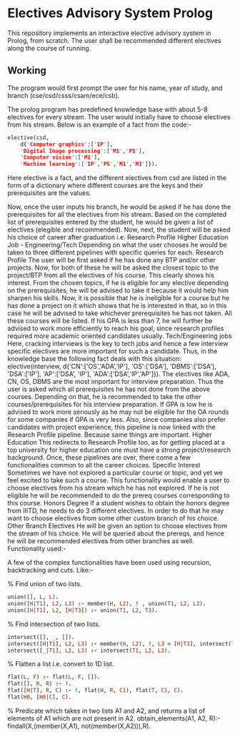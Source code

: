 # Electives Advisory System Prolog

This repository implements an interactive elective advisory system in Prolog, from scratch. The user shall be recommended different electives along the course of running.

## Working

The program would first prompt the user for his name, year of study, and branch (cse/csd/csss/csam/ece/csb).

The prolog program has predefined knowledge base with about 5-8 electives for every stream. The user would initially have to choose electives from his stream. Below is an example of a fact from the code:-

```prolog
elective(csd,
	d{'Computer graphics':['IP'],
	'Digital Image processing':['M1','PS'],
	'Computer vision':['M1'],
	'Machine learning':['IP','PS','M1','M3']}).
```
	
Here elective is a fact, and the different electives from csd are listed in the form of a dictionary where different courses are the keys and their prerequisites are the values. 

Now, once the user inputs his branch, he would be asked if he has done the prerequisites for all the electives from his stream. 
Based on the completed list of prerequisites entered by the student, he would be given a list of electives (elegible and recommended).
Now, next, the student will be asked his choice of career after graduation i.e. 
Research Profile
Higher Education
Job - Engineering/Tech
Depending on what the user chooses he would be taken to three different pipelines with specific queries for each.
Research Profile
The user will be first asked if he has done any BTP and/or other projects.
Now, for both of these he will be asked the closest topic to the project/BTP from all the electives of his course. This clearly shows his interest. 
From the chosen topics, if he is eligible for any elective depending on the prerequisites, he will be advised to take it because it would help him sharpen his skills.
Now, it is possible that he is ineligible for a course but he has done a project on it which shows that he is interested in that, so in this case he will be advised to take whichever prerequisites he has not taken. 
All these courses will be listed.
If his GPA is less than 7, he will further be advised to work more efficiently to reach his goal, since research profiles required more academic oriented candidates usually.
Tech/Engineering jobs
Here, cracking interviews is the key to tech jobs and hence a few interview specific electives are more important for such a candidate.
Thus, in the knowledge base the following fact deals with this situation:
elective(interview,
	d{'CN':['OS','ADA','IP'],
	'OS':['DSA'], 'DBMS':['DSA'],
	'DSA':['IP'], 'AP':['DSA', 'IP'],
	'ADA':['DSA','IP','AP']}).
The electives like ADA, CN, OS, DBMS are the most important for interview preparation. Thus the user is asked which all prerequisites he has not done from the above courses.
Depending on that, he is recommended to take the other courses/prerequisites for his interview preparation.
If GPA is low he is advised to work more seriously as he may not be eligible for the OA rounds for some companies if GPA is very less. 
Also, since companies also prefer candidates with project experience, this pipeline is now linked with the Research Profile pipeline. Because same things are important.
Higher Education
This redirects to Research Profile too, as for getting placed at a top university for higher education one must have a strong project/research background.
Once, these pipelines are over, there come a few functionalities common to all the career choices.
Specific Interest
Sometimes we have not explored a particular course or topic, and yet we feel excited to take such a course. This functionality would enable a user to choose electives from his stream which he has not explored.
If he is not eligible he will be recommended to do the prereq courses corresponding to this course. 
Honors Degree
If a student wishes to obtain the honors degree from IIITD, he needs to do 3 different electives. In order to do that he may want to choose electives from some other custom branch of his choice. 
Other Branch Electives 
He will be given an option to choose electives from the stream of his choice.
He will be queried about the prereqs, and hence he will be recommended electives from other branches as well.
Functionality used:-

A few of the complex functionalities have been used using recursion, backtracking and cuts. Like:-

% Find union of two lists.

```prolog
union([], L, L).
union([H|T1], L2, L3) :- member(H, L2), ! , union(T1, L2, L3).
union([H|T1], L2, [H|T3]) :- union(T1, L2, T3).
```

% Find intersection of two lists.
```prolog
intersect([], _, []).
intersect([H|T1], L2, L3) :- member(H, L2), !, L3 = [H|T3], intersect(T1, L2, T3).
intersect([_|T1], L2, L3) :- intersect(T1, L2, L3).
```

% Flatten a list i.e. convert to 1D list.
```prolog
flat(L, F) :- flat(L, F, []).
flat([], R, R) :- !.
flat([H|T], R, C) :- !, flat(H, R, C1), flat(T, C1, C).
flat(H0, [H0|C], C).
```



% Predicate which takes in two lists A1 and A2, and returns a list of elements of A1 which are not present in A2.
obtain_elements(A1, A2, R):- findall(X,(member(X,A1), not(member(X,A2))),R).

